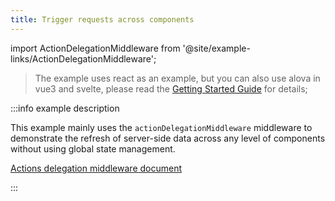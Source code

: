 ```yaml
---
title: Trigger requests across components
---
```


import ActionDelegationMiddleware from '@site/example-links/ActionDelegationMiddleware';

> The example uses react as an example, but you can also use alova in vue3 and svelte, please read the [Getting Started Guide](/v2/tutorial/getting-started) for details;

<ActionDelegationMiddleware></ActionDelegationMiddleware>

:::info example description

This example mainly uses the `actionDelegationMiddleware` middleware to demonstrate the refresh of server-side data across any level of components without using global state management.

[Actions delegation middleware document](/v2/tutorial/strategy/actionDelegationMiddleware)

:::
